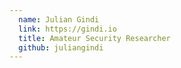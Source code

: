 ```yaml
---
  name: Julian Gindi
  link: https://gindi.io
  title: Amateur Security Researcher
  github: juliangindi
---
```

